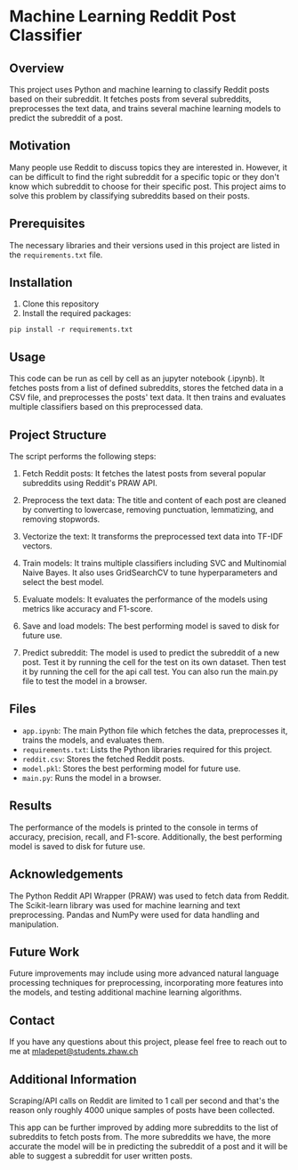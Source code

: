 # Machine Learning Reddit Post Classifier

## Overview

This project uses Python and machine learning to classify Reddit posts based on their subreddit. It fetches posts from several subreddits, preprocesses the text data, and trains several machine learning models to predict the subreddit of a post.

## Motivation
Many people use Reddit to discuss topics they are interested in. However, it can be difficult to find the right subreddit for a specific topic or they don't know which subreddit to choose for their specific post. This project aims to solve this problem by classifying subreddits based on their posts. 

## Prerequisites

The necessary libraries and their versions used in this project are listed in the `requirements.txt` file. 

## Installation

1. Clone this repository
2. Install the required packages:

```
pip install -r requirements.txt
```

## Usage

This code can be run as cell by cell as an jupyter notebook (.ipynb). It fetches posts from a list of defined subreddits, stores the fetched data in a CSV file, and preprocesses the posts' text data. It then trains and evaluates multiple classifiers based on this preprocessed data.

## Project Structure

The script performs the following steps:

1. Fetch Reddit posts: It fetches the latest posts from several popular subreddits using Reddit's PRAW API.

2. Preprocess the text data: The title and content of each post are cleaned by converting to lowercase, removing punctuation, lemmatizing, and removing stopwords.

3. Vectorize the text: It transforms the preprocessed text data into TF-IDF vectors.

4. Train models: It trains multiple classifiers including SVC and Multinomial Naive Bayes. It also uses GridSearchCV to tune hyperparameters and select the best model.

5. Evaluate models: It evaluates the performance of the models using metrics like accuracy and F1-score.

6. Save and load models: The best performing model is saved to disk for future use.

7. Predict subreddit: The model is used to predict the subreddit of a new post. Test it by running the cell for the test on its own dataset. Then test it by running the cell for the api call test. You can also run the main.py file to test the model in a browser. 

## Files

- `app.ipynb`: The main Python file which fetches the data, preprocesses it, trains the models, and evaluates them.
- `requirements.txt`: Lists the Python libraries required for this project.
- `reddit.csv`: Stores the fetched Reddit posts.
- `model.pkl`: Stores the best performing model for future use.
- `main.py`: Runs the model in a browser.

## Results

The performance of the models is printed to the console in terms of accuracy, precision, recall, and F1-score. Additionally, the best performing model is saved to disk for future use.

## Acknowledgements

The Python Reddit API Wrapper (PRAW) was used to fetch data from Reddit. The Scikit-learn library was used for machine learning and text preprocessing. Pandas and NumPy were used for data handling and manipulation.

## Future Work

Future improvements may include using more advanced natural language processing techniques for preprocessing, incorporating more features into the models, and testing additional machine learning algorithms. 

## Contact

If you have any questions about this project, please feel free to reach out to me at [mladepet@students.zhaw.ch](mailto:mladepet@students.zhaw.ch)

## Additional Information
Scraping/API calls on Reddit are limited to 1 call per second and that's the reason only roughly 4000 unique samples of posts have been collected. 

This app can be further improved by adding more subreddits to the list of subreddits to fetch posts from. The more subreddits we have, the more accurate the model will be in predicting the subreddit of a post and it will be able to suggest a subreddit for user written posts.